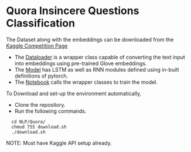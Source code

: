 # Quora Insincere Questions Classification

The Dataset along with the embeddings can be downloaded from the [Kaggle Competition Page](https://www.kaggle.com/c/quora-insincere-questions-classification/data) </br>
* The [Dataloader](dataloader.py) is a wrapper class capable of converting the text input into embeddings using pre-trained Glove embeddings.
* The [Model](model.py) has LSTM as well as RNN modules defined using in-built definitions of pytorch.
* The [Notebook](LSTM.ipynb) calls the wrapper classes to train the model.

To Download and set-up the environment automatically,</br>
* Clone the repository.
* Run the following commands.
```
  cd NLP/Quora/
  chmod 755 download.sh
  ./download.sh
```
NOTE: Must have Kaggle API setup already.
